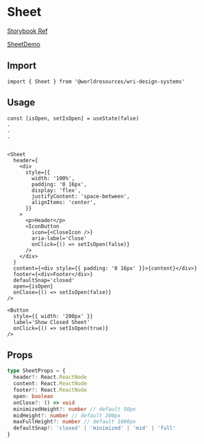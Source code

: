 # Sheet

[Storybook Ref](https://wri.github.io/wri-design-systems/?path=/docs/containers-sheet--docs)

[SheetDemo](https://github.com/wri/wri-design-systems/blob/main/src/components/Containers/Sheet/SheetDemo.tsx)

## Import

```tsx
import { Sheet } from '@worldresources/wri-design-systems'
```

## Usage

```tsx
const [isOpen, setIsOpen] = useState(false)
.
.
.


<Sheet
  header={
    <div
      style={{
        width: '100%',
        padding: '0 16px',
        display: 'flex',
        justifyContent: 'space-between',
        alignItems: 'center',
      }}
    >
      <p>Header</p>
      <IconButton
        icon={<CloseIcon />}
        aria-label='Close'
        onClick={() => setIsOpen(false)}
      />
    </div>
  }
  content={<div style={{ padding: '0 16px' }}>{content}</div>}
  footer={<div>Footer</div>}
  defaultSnap='closed'
  open={isOpen}
  onClose={() => setIsOpen(false)}
/>

<Button
  style={{ width: '200px' }}
  label='Show Closed Sheet'
  onClick={() => setIsOpen(true)}
/>
```

## Props

```ts
type SheetProps = {
  header?: React.ReactNode
  content: React.ReactNode
  footer?: React.ReactNode
  open: boolean
  onClose?: () => void
  minimizedHeight?: number // default 50px
  midHeight?: number // default 200px
  maxFullHeight?: number // default 1000px
  defaultSnap?: 'closed' | 'minimized' | 'mid' | 'full'
}
```

